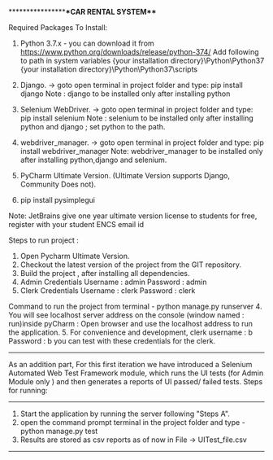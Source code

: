 ******************\*******************CAR RENTAL SYSTEM**********\*\***********



Required Packages To Install:

1. Python 3.7.x - you can download it from https://www.python.org/downloads/release/python-374/
   Add following to path in system variables
   {your installation directory}\Python\Python37\
   {your installation directory}\Python\Python37\scripts

2. Django.
   -> goto open terminal in project folder and type: pip install django
   Note : django to be installed only after installing python

3. Selenium WebDriver.
   -> goto open terminal in project folder and type: pip install selenium
   Note : selenium to be installed only after installing python and django ; set python to the path.

4. webdriver_manager.
   -> goto open terminal in project folder and type: pip install webdriver_manager
   Note: webdriver_manager to be installed only after installing python,django and selenium.

5. PyCharm Ultimate Version. (Ultimate Version supports Django, Community Does not).

6. pip install pysimplegui

Note: JetBrains give one year ultimate version license to students for free, register with your student ENCS email id

Steps to run project :

1. Open Pycharm Ultimate Version.
2. Checkout the latest version of the project from the GIT repository.
3. Build the project , after installing all dependencies.
4. Admin Credentials
   Username : admin
   Password : admin
5. Clerk Credentials
   Username : clerk
   Password : clerk

Command to run the project from terminal - python manage.py runserver 4. You will see localhost server address on the console (window named : run)inside pyCharm : Open browser and use the localhost address to run the application. 5. For convenience and development,
clerk username : b
Password : b
you can test with these credentials for the clerk.

---

As an addition part,
For this first iteration we have introduced a Selenium Automated Web Test Framework module, which runs the UI tests (for Admin Module only ) and then generates a reports of UI passed/ failed tests.
Steps for running:

---

1. Start the application by running the server following "Steps A".
2. open the command prompt terminal in the project folder and type
   -python manage.py test
3. Results are stored as csv reports as of now in File -> UITest_file.csv

---
